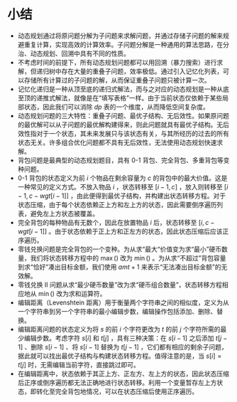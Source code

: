 # 小结

- 动态规划通过将原问题分解为子问题来求解问题，并通过存储子问题的解来规避重复计算，实现高效的计算效率。子问题分解是一种通用的算法思路，在分治、动态规划、回溯中具有不同的性质。
- 不考虑时间的前提下，所有动态规划问题都可以用回溯（暴力搜索）进行求解，但递归树中存在大量的重叠子问题，效率极低。通过引入记忆化列表，可以存储所有计算过的子问题的解，从而保证重叠子问题只被计算一次。
- 记忆化递归是一种从顶至底的递归式解法，而与之对应的动态规划是一种从底至顶的递推式解法，就像是在“填写表格”一样。由于当前状态仅依赖于某些局部状态，因此我们可以消除 $dp$ 表的一个维度，从而降低空间复杂度。
- 动态规划问题的三大特性：重叠子问题、最优子结构、无后效性。如果原问题的最优解可以从子问题的最优解构建得来，则此问题就具有最优子结构。无后效性指对于一个状态，其未来发展只与该状态有关，与其所经历的过去的所有状态无关。许多组合优化问题都不具有无后效性，无法使用动态规划快速求解。
- 背包问题是最典型的动态规划题目，具有 0-1 背包、完全背包、多重背包等变种问题。
- 0-1 背包的状态定义为前 $i$ 个物品在剩余容量为 $c$ 的背包中的最大价值。这是一种常见的定义方式。不放入物品 $i$ ，状态转移至 $[i-1, c]$ ，放入则转移至 $[i-1, c-wgt[i-1]]$ ，由此便得到最优子结构，并构建出状态转移方程。对于状态压缩，由于每个状态依赖正上方和左上方的状态，因此需要倒序遍历列表，避免左上方状态被覆盖。
- 完全背包的每种物品有无数个，因此在放置物品 $i$ 后，状态转移至 $[i, c-wgt[i-1]]$ 。由于状态依赖于正上方和正左方的状态，因此状态压缩后应该正序遍历。
- 零钱兑换问题是完全背包的一个变种。为从求“最大“价值变为求“最小”硬币数量，我们将状态转移方程中的 $\max()$ 改为 $\min()$ 。为从求“不超过”背包容量到求“恰好”凑出目标金额，我们使用 $amt + 1$ 来表示“无法凑出目标金额”的无效解。
- 零钱兑换 II 问题从求“最少硬币数量”改为求“硬币组合数量”，状态转移方程相应地从 $\min()$ 改为求和运算符。
- 编辑距离（Levenshtein 距离）用于衡量两个字符串之间的相似度，定义为从一个字符串到另一个字符串的最小编辑步数，编辑操作包括添加、删除、替换。
- 编辑距离问题的状态定义为将 $s$ 的前 $i$ 个字符更改为 $t$ 的前 $j$ 个字符所需的最少编辑步数。考虑字符 $s[i]$ 和 $t[j]$ ，具有三种决策：在 $s[i-1]$ 之后添加 $t[j-1]$ 、删除 $s[i-1]$ 、将 $s[i-1]$ 替换为 $t[j-1]$ ，它们都有相应的剩余子问题，据此就可以找出最优子结构与构建状态转移方程。值得注意的是，当 $s[i] = t[j]$ 时，无需编辑当前字符，直接跳过即可。
- 在编辑距离中，状态依赖于其正上方、正左方、左上方的状态，因此状态压缩后正序或倒序遍历都无法正确地进行状态转移。利用一个变量暂存左上方状态，即转化至完全背包地情况，可以在状态压缩后使用正序遍历。
